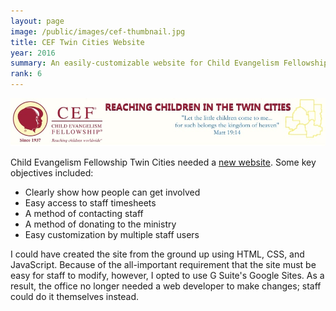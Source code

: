 ```yaml
---
layout: page
image: /public/images/cef-thumbnail.jpg
title: CEF Twin Cities Website
year: 2016
summary: An easily-customizable website for Child Evangelism Fellowship Twin Cities.
rank: 6
---
```


<img src="/public/images/cef-header.jpg">

Child Evangelism Fellowship Twin Cities needed a [new website](http://www.ceftwincities.com/). Some key objectives included:

* Clearly show how people can get involved
* Easy access to staff timesheets
* A method of contacting staff
* A method of donating to the ministry
* Easy customization by multiple staff users

I could have created the site from the ground up using HTML, CSS, and JavaScript. Because of the all-important requirement that the site must be easy for staff to modify, however, I opted to use G Suite's Google Sites. As a result, the office no longer needed a web developer to make changes; staff could do it themselves instead.